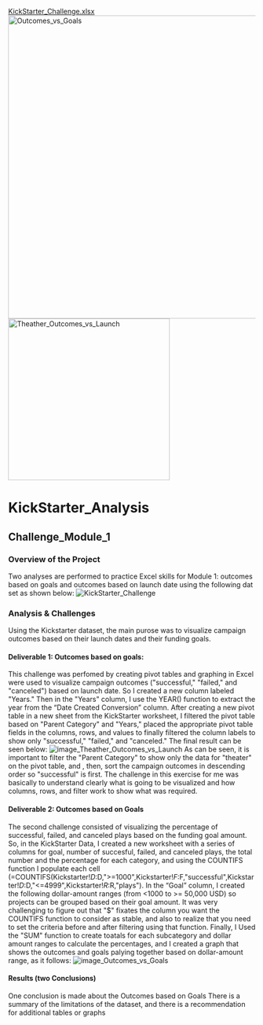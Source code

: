 [KickStarter_Challenge.xlsx](https://github.com/santiarias22/KickStarter_Analysis/files/6989739/KickStarter_Challenge.xlsx)
<img width="617" alt="Outcomes_vs_Goals" src="https://user-images.githubusercontent.com/88511476/129510847-0eafc772-9fa3-49dc-93e1-cc5e330f47af.png">
<img width="329" alt="Theather_Outcomes_vs_Launch" src="https://user-images.githubusercontent.com/88511476/129510848-ced0e597-aa49-46b9-b4a2-ee72425d2573.png">
# KickStarter_Analysis
## Challenge_Module_1
### Overview of the Project
Two analyses are performed to practice Excel skills for Module 1: outcomes based on goals and outcomes based on launch date using the following dat set as shown below:
![KickStarter_Challenge](path/to/KickStater_Challenge.xlxs)
### Analysis & Challenges
Using the Kickstarter dataset, the main purose was to visualize campaign outcomes based on their launch dates and their funding goals. 
#### Deliverable 1: Outcomes based on goals:
This challenge was perfomed by creating pivot tables and graphing in Excel were used to visualize campaign outcomes ("successful," "failed," and "canceled") based on launch date. So I created a new column labeled "Years." Then in the "Years" column, I use the YEAR() function to extract the year from the “Date Created Conversion” column. 
After creating a new pivot table in a new sheet from the KickStarter worksheet, I filtered the pivot table based on "Parent Category" and "Years," placed the appropriate pivot table fields in the columns, rows, and values to finally filtered the column labels to show only "successful," "failed," and "canceled." The final result can be seen below:
![image_Theather_Outcomes_vs_Launch](path/to/image_Theather_Outcomes_vs_Launch.png)
As can be seen, it is important to filter the "Parent Category" to show only the data for "theater" on the pivot table, and , then, sort the campaign outcomes in descending order so "successful" is first.
The challenge in this exercise for me was basically to understand clearly what is going to be visualized and how columns, rows, and filter work to show what was required.
#### Deliverable 2: Outcomes based on Goals
The second challenge consisted of visualizing the percentage of successful, failed, and canceled plays based on the funding goal amount. So, in the KickStarter Data, I created a new worksheet with a series of columns for goal, number of succesful, failed, and canceled plays, the total number and the percentage for each category, and using the COUNTIFS function I populate each cell (=COUNTIFS(Kickstarter!$D:$D,">=1000",Kickstarter!$F:$F,"successful",Kickstarter!$D:$D,"<=4999",Kickstarter!$R:$R,"plays").
In the “Goal” column, I created the following dollar-amount ranges (from <1000 to >= 50,000 USD) so projects can be grouped based on their goal amount.
It was very challenging to figure out that "$" fixates the column you want the COUNTIFS function to consider as stable, and also to realize that you need to set the criteria before and after filtering using that function. Finally, I Used the "SUM" function to create toatals for each subcategory and dollar amount ranges to calculate the percentages, and I created a graph that shows the outcomes and goals palying together based on dollar-amount range, as it follows:
![image_Outcomes_vs_Goals](path/to/image_Outcomes_vs_Goals.png)
#### Results (two Conclusions)
One conclusion is made about the Outcomes based on Goals 
There is a summary of the limitations of the dataset, and there is a recommendation for additional tables or graphs
